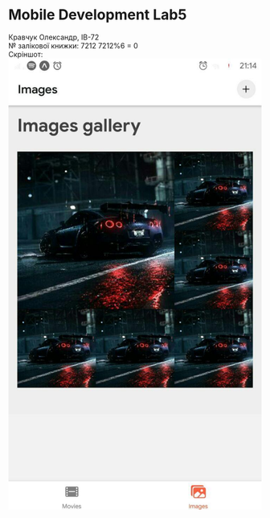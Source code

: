 # Mobile Development Lab5 

Кравчук Олександр, ІВ-72  
№ залікової книжки: 7212 
7212%6 = 0   
Скріншот:  
![](screenshots/image1.jpg) 
